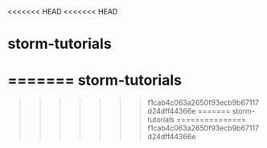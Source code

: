 <<<<<<< HEAD
<<<<<<< HEAD
# storm-tutorials
=======
storm-tutorials
===============
>>>>>>> f1cab4c063a2650f93ecb9b67117d24dff44366e
=======
storm-tutorials
===============
>>>>>>> f1cab4c063a2650f93ecb9b67117d24dff44366e
